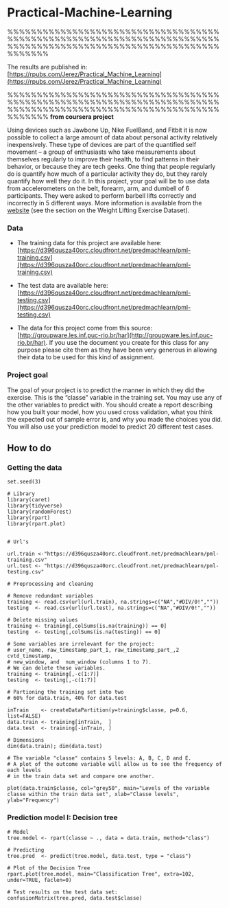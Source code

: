 # Practical-Machine-Learning

%%%%%%%%%%%%%%%%%%%%%%%%%%%%%%%%%%%%%%%%%%%%%%%%%%%%%%%%%%%%%%%%%%%%%%%%%%%%%%%%%%%%%%%%%%%%%%%%%%%%%%%%%%%%%%%%%%%

The results are published in: [https://rpubs.com/Jerez/Practical_Machine_Learning](https://rpubs.com/Jerez/Practical_Machine_Learning)

%%%%%%%%%%%%%%%%%%%%%%%%%%%%%%%%%%%%%%%%%%%%%%%%%%%%%%%%%%%%%%%%%%%%%%%%%%%%%%%%%%%%%%%%%%%%%%%%%%%%%%%%%%%%%%%%%%%
**from coursera project**

Using devices such as Jawbone Up, Nike FuelBand, and Fitbit it is now possible to collect a large amount of data about personal activity relatively inexpensively. These type of devices are part of the quantified self movement – a group of enthusiasts who take measurements about themselves regularly to improve their health, to find patterns in their behavior, or because they are tech geeks. One thing that people regularly do is quantify how much of a particular activity they do, but they rarely quantify how well they do it. In this project, your goal will be to use data from accelerometers on the belt, forearm, arm, and dumbell of 6 participants. They were asked to perform barbell lifts correctly and incorrectly in 5 different ways. More information is available from the [website](http://groupware.les.inf.puc-rio.br/har) (see the section on the Weight Lifting Exercise Dataset).

### Data 

- The training data for this project are available here: [https://d396qusza40orc.cloudfront.net/predmachlearn/pml-training.csv](https://d396qusza40orc.cloudfront.net/predmachlearn/pml-training.csv)

- The test data are available here: [https://d396qusza40orc.cloudfront.net/predmachlearn/pml-testing.csv](https://d396qusza40orc.cloudfront.net/predmachlearn/pml-testing.csv)

- The data for this project come from this source: [http://groupware.les.inf.puc-rio.br/har](http://groupware.les.inf.puc-rio.br/har). If you use the document you create for this class for any purpose please cite them as they have been very generous in allowing their data to be used for this kind of assignment.


### Project goal

The goal of your project is to predict the manner in which they did the exercise. This is the “classe” variable in the training set. You may use any of the other variables to predict with. You should create a report describing how you built your model, how you used cross validation, what you think the expected out of sample error is, and why you made the choices you did. You will also use your prediction model to predict 20 different test cases.

## How to do

### Getting the data 

````{r, message = FALSE, warning = FALSE}
set.seed(3)

# Library 
library(caret)
library(tidyverse)
library(randomForest)
library(rpart)
library(rpart.plot)


# Url's

url.train <-"https://d396qusza40orc.cloudfront.net/predmachlearn/pml-training.csv"
url.test <- "https://d396qusza40orc.cloudfront.net/predmachlearn/pml-testing.csv"

# Preprocessing and cleaning

# Remove redundant variables
training <- read.csv(url(url.train), na.strings=c("NA","#DIV/0!",""))
testing  <- read.csv(url(url.test), na.strings=c("NA","#DIV/0!",""))

# Delete missing values
training <- training[,colSums(is.na(training)) == 0]
testing  <- testing[,colSums(is.na(testing)) == 0]

# Some variables are irrelevant for the project: 
# user_name, raw_timestamp_part_1, raw_timestamp_part_,2 cvtd_timestamp, 
# new_window, and  num_window (columns 1 to 7). 
# We can delete these variables.
training <- training[,-c(1:7)]
testing  <- testing[,-c(1:7)]

# Partioning the training set into two
# 60% for data.train, 40% for data.test

inTrain    <- createDataPartition(y=training$classe, p=0.6, list=FALSE)
data.train <- training[inTrain,  ] 
data.test  <- training[-inTrain, ]

# Dimensions
dim(data.train); dim(data.test)

# The variable "classe" contains 5 levels: A, B, C, D and E. 
# A plot of the outcome variable will allow us to see the frequency of each levels 
# in the train data set and compare one another.

plot(data.train$classe, col="grey50", main="Levels of the variable classe within the train data set", xlab="Classe levels", ylab="Frequency")
`````

### Prediction model I: Decision tree
````{r}
# Model
tree.model <- rpart(classe ~ ., data = data.train, method="class")

# Predicting
tree.pred  <- predict(tree.model, data.test, type = "class")

# Plot of the Decision Tree
rpart.plot(tree.model, main="Classification Tree", extra=102, under=TRUE, faclen=0)

# Test results on the test data set:
confusionMatrix(tree.pred, data.test$classe)

`````
